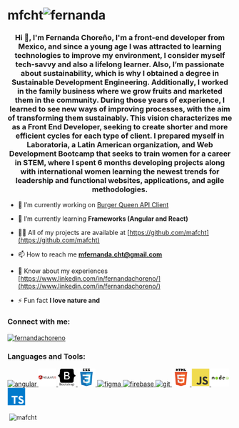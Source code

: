 # mfcht![fernanda](https://github.com/mafcht/mfcht/blob/main/portadaFCHT.png?raw=true)


<h3 align="center">Hi 👋, I'm Fernanda Choreño, I'm a front-end developer from Mexico, and since a young age I was attracted to learning technologies to improve my environment, I consider myself tech-savvy and also a lifelong learner. Also, I’m passionate about sustainability, which is why I obtained a degree in Sustainable Development Engineering. Additionally, I worked in the family business where we grow fruits and marketed them in the community. During those years of experience, I learned to see new ways of improving processes, with the aim of transforming them sustainably. This vision characterizes me as a Front End Developer, seeking to create shorter and more efficient cycles for each type of client. I prepared myself in Laboratoria, a Latin American organization, and Web Development Bootcamp that seeks to train women for a career in STEM, where I spent 6 months developing projects along with international women learning the newest trends for leadership and functional websites, applications, and agile methodologies. </h3>


- 🔭 I’m currently working on [Burger Queen API Client](https://github.com/mafcht/DEV003-burger-queen-api-client)

- 🌱 I’m currently learning **Frameworks (Angular and React)**

- 👨‍💻 All of my projects are available at [https://github.com/mafcht](https://github.com/mafcht)

- 📫 How to reach me **mfernanda.cht@gmail.com**

- 📄 Know about my experiences [https://www.linkedin.com/in/fernandachoreno/](https://www.linkedin.com/in/fernandachoreno/)

- ⚡ Fun fact **I love nature and**

<h3 align="left">Connect with me:</h3>
<p align="left">
<a href="https://linkedin.com/in/fernandachoreno" target="blank"><img align="center" src="https://raw.githubusercontent.com/rahuldkjain/github-profile-readme-generator/master/src/images/icons/Social/linked-in-alt.svg" alt="fernandachoreno" height="30" width="40" /></a>
</p>

<h3 align="left">Languages and Tools:</h3>
<p align="left"> <a href="https://angular.io" target="_blank" rel="noreferrer"> <img src="https://angular.io/assets/images/logos/angular/angular.svg" alt="angular" width="40" height="40"/> </a> <a href="https://angular.io" target="_blank" rel="noreferrer"> <img src="https://raw.githubusercontent.com/devicons/devicon/master/icons/angularjs/angularjs-original-wordmark.svg" alt="angularjs" width="40" height="40"/> </a> <a href="https://getbootstrap.com" target="_blank" rel="noreferrer"> <img src="https://raw.githubusercontent.com/devicons/devicon/master/icons/bootstrap/bootstrap-plain-wordmark.svg" alt="bootstrap" width="40" height="40"/> </a> <a href="https://www.w3schools.com/css/" target="_blank" rel="noreferrer"> <img src="https://raw.githubusercontent.com/devicons/devicon/master/icons/css3/css3-original-wordmark.svg" alt="css3" width="40" height="40"/> </a> <a href="https://www.figma.com/" target="_blank" rel="noreferrer"> <img src="https://www.vectorlogo.zone/logos/figma/figma-icon.svg" alt="figma" width="40" height="40"/> </a> <a href="https://firebase.google.com/" target="_blank" rel="noreferrer"> <img src="https://www.vectorlogo.zone/logos/firebase/firebase-icon.svg" alt="firebase" width="40" height="40"/> </a> <a href="https://git-scm.com/" target="_blank" rel="noreferrer"> <img src="https://www.vectorlogo.zone/logos/git-scm/git-scm-icon.svg" alt="git" width="40" height="40"/> </a> <a href="https://www.w3.org/html/" target="_blank" rel="noreferrer"> <img src="https://raw.githubusercontent.com/devicons/devicon/master/icons/html5/html5-original-wordmark.svg" alt="html5" width="40" height="40"/> </a> <a href="https://developer.mozilla.org/en-US/docs/Web/JavaScript" target="_blank" rel="noreferrer"> <img src="https://raw.githubusercontent.com/devicons/devicon/master/icons/javascript/javascript-original.svg" alt="javascript" width="40" height="40"/> </a> <a href="https://nodejs.org" target="_blank" rel="noreferrer"> <img src="https://raw.githubusercontent.com/devicons/devicon/master/icons/nodejs/nodejs-original-wordmark.svg" alt="nodejs" width="40" height="40"/> </a> <a href="https://www.typescriptlang.org/" target="_blank" rel="noreferrer"> <img src="https://raw.githubusercontent.com/devicons/devicon/master/icons/typescript/typescript-original.svg" alt="typescript" width="40" height="40"/> </a> </p>

<p>&nbsp;<img align="center" src="https://github-readme-stats.vercel.app/api?username=mafcht&show_icons=true&locale=en" alt="mafcht" /></p>

